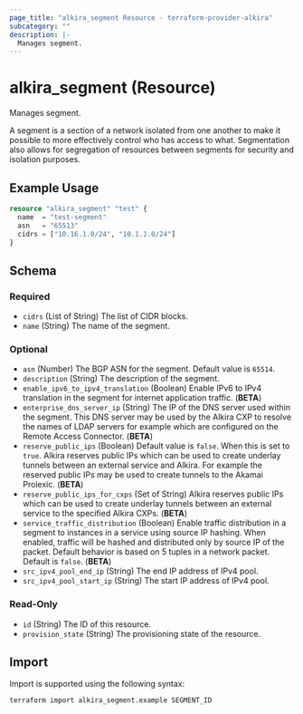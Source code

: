 ```yaml
---
page_title: "alkira_segment Resource - terraform-provider-alkira"
subcategory: ""
description: |-
  Manages segment.
---
```


# alkira_segment (Resource)

Manages segment.

A segment is a section of a network isolated from one another to make it possible
to more effectively control who has access to what. Segmentation also allows for
segregation of resources between segments for security and isolation purposes.

## Example Usage

```terraform
resource "alkira_segment" "test" {
  name  = "test-segment"
  asn   = "65513"
  cidrs = ["10.16.1.0/24", "10.1.1.0/24"]
}
```

<!-- schema generated by tfplugindocs -->
## Schema

### Required

- `cidrs` (List of String) The list of CIDR blocks.
- `name` (String) The name of the segment.

### Optional

- `asn` (Number) The BGP ASN for the segment. Default value is `65514`.
- `description` (String) The description of the segment.
- `enable_ipv6_to_ipv4_translation` (Boolean) Enable IPv6 to IPv4 translation in the segment for internet application traffic. (**BETA**)
- `enterprise_dns_server_ip` (String) The IP of the DNS server used within the segment. This DNS server may be used by the Alkira CXP to resolve the names of LDAP servers for example which are configured on the Remote Access Connector. (**BETA**)
- `reserve_public_ips` (Boolean) Default value is `false`. When this is set to `true`. Alkira reserves public IPs which can be used to create underlay tunnels between an external service and Alkira. For example the reserved public IPs may be used to create tunnels to the Akamai Prolexic. (**BETA**)
- `reserve_public_ips_for_cxps` (Set of String) Alkira reserves public IPs which can be used to create underlay tunnels between an external service to the specified Alkira CXPs. (**BETA**)
- `service_traffic_distribution` (Boolean) Enable traffic distribution in a segment to instances in a service using source IP hashing. When enabled, traffic will be hashed and distributed only by source IP of the packet. Default behavior is based on 5 tuples in a network packet. Default is `false`. (**BETA**)
- `src_ipv4_pool_end_ip` (String) The end IP address of IPv4 pool.
- `src_ipv4_pool_start_ip` (String) The start IP address of IPv4 pool.

### Read-Only

- `id` (String) The ID of this resource.
- `provision_state` (String) The provisioning state of the resource.

## Import

Import is supported using the following syntax:

```shell
terraform import alkira_segment.example SEGMENT_ID
```
